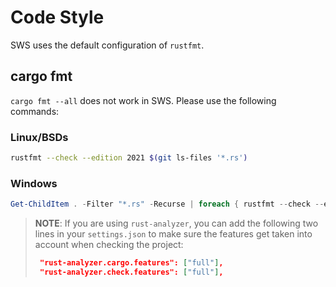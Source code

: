 # Code Style

SWS uses the default configuration of `rustfmt`.

## cargo fmt

`cargo fmt --all` does not work in SWS. Please use the following commands:

### Linux/BSDs

```sh
rustfmt --check --edition 2021 $(git ls-files '*.rs')
```

### Windows

```powershell
Get-ChildItem . -Filter "*.rs" -Recurse | foreach { rustfmt --check --edition 2021 $_.FullName }
```

> **NOTE**: If you are using `rust-analyzer`, you can add the following two lines in your `settings.json` to make sure the features get taken into account when checking the project:
>
>    ```json
>     "rust-analyzer.cargo.features": ["full"],
>     "rust-analyzer.check.features": ["full"],
>    ```

